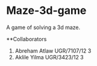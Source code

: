 # Maze-3d-game
A game of solving a 3d maze.

**Collaborators
1. Abreham Atlaw  UGR/7107/12     3
2. Aklile Yilma UGR/3423/12       3
